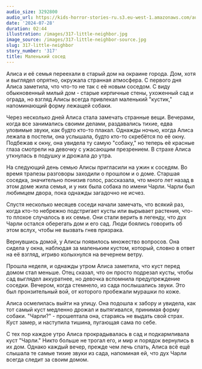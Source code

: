 ```yaml
---
audio_size: 3292800
audio_url: https://kids-horror-stories-ru.s3.eu-west-1.amazonaws.com/audio/317-little-neighbor.mp3
date: '2024-07-28'
duration: 02:44
illustration: /images/317-little-neighbor.jpg
image_source: /images/317-little-neighbor-source.jpg
slug: 317-little-neighbor
story_number: '317'
title: Маленький сосед
---
```


Алиса и её семья переехали в старый дом на окраине города. Дом, хотя и выглядел опрятно, окружала странная атмосфера. С первого дня Алиса заметила, что что-то не так с её новым соседом. С виду обыкновенный милый дом - старые кирпичные стены, ухоженный сад и ограда, но взгляд Алисы всегда привлекал маленький "кустик," напоминающий форму лежащей собаки.

Через несколько дней Алиса стала замечать странные вещи. Вечерами, когда все занимались своими делами, раздавались тихие, едва уловимые звуки, как будто кто-то плакал. Однажды ночью, когда Алиса лежала в постели, она услышала, будто кто-то скребётся по её окну. Подбежав к окну, она увидела ту самую "собаку," но теперь её красные глаза смотрели на девочку с ужасающим презрением. В страхе Алиса уткнулась в подушку и дрожала до утра.

На следующий день семью Алисы пригласили на ужин к соседям. Во время трапезы разговоры заходили о прошлом и о доме. Старшая соседка, значительно понизив голос, рассказала, что много лет назад в этом доме жила семья, и у них была собака по имени Чарли. Чарли был любимцем двора, пока однажды загадочно не исчез.

Спустя несколько месяцев соседи начали замечать, что всякий раз, когда кто-то небрежно подстригает кусты или вырывает растения, что-то плохое случалось в их семье. Они стали верить в легенду, что дух Чарли остался оберегать дом и его сад. Люди боялись говорить об этом вслух, чтобы не вызвать гнев призрака.

Вернувшись домой, у Алисы появилось множество вопросов. Она сидела у окна, наблюдая за маленьким кустом, который, словно в ответ на её взгляд, игриво колыхнулся на вечернем ветру.

Прошла неделя, и однажды утром Алиса заметила, что куст перед домом стал меньше. Отец сказал, что он просто подрезал кусты, чтобы сад выглядел аккуратнее, но девочка вспомнила предупреждение соседки. Вечером, когда стемнело, из сада послышались звуки. Это был пронзительный вой, от которого пробежали мурашки по коже.

Алиса осмелилась выйти на улицу. Она подошла к забору и увидела, как тот самый куст медленно дрожал и вытягивался, принимая форму собаки. "Чарли?" - прошептала она, стараясь не выдать свой страх. Куст замер, и наступила тишина, пугающая сама по себе.

С тех пор каждое утро Алиса прокрадывалась в сад и подкармливала куст "Чарли." Никто больше не трогал его, и мир и порядок вернулись в их дом. Однако каждый вечер, прежде чем лечь спать, Алиса всё ещё слышала те самые тихие звуки из сада, напоминая ей, что дух Чарли всегда следит за своим домом.